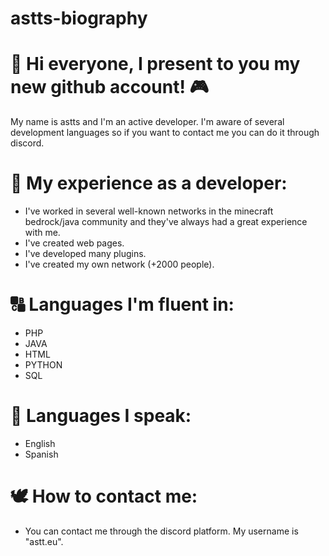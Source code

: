 # astts-biography

# 📂 Hi everyone, I present to you my new github account! 🎮

My name is astts and I'm an active developer. I'm aware of several development languages ​​so if you want to contact me you can do it through discord.

# 👀 My experience as a developer:
- I've worked in several well-known networks in the minecraft bedrock/java community and they've always had a great experience with me.
- I've created web pages.
- I've developed many plugins.
- I've created my own network (+2000 people).

# 🔠 Languages ​​I'm fluent in:
- PHP
- JAVA
- HTML
- PYTHON
- SQL

# 👅 Languages I speak:
- English
- Spanish

# 🕊️ How to contact me:
- You can contact me through the discord platform. My username is "astt.eu".
